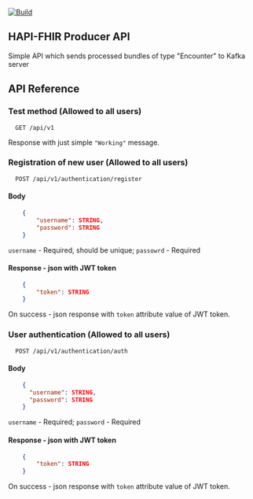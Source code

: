 [![Build](https://github.com/EnzeoX/hapi-fhir-service-producer/actions/workflows/build.yml/badge.svg?branch=dev)](https://github.com/EnzeoX/hapi-fhir-service-producer/actions/workflows/build.yml)

## HAPI-FHIR Producer API

Simple API which sends processed bundles of type "Encounter" to Kafka server

## API Reference

### Test method (Allowed to all users)

```http
  GET /api/v1
```

Response with just simple `"Working"` message.

### Registration of new user (Allowed to all users)

```http
  POST /api/v1/authentication/register
```
#### Body

```json
    {
        "username": STRING,
        "password": STRING
    }
```

`username` - Required, should be unique; `passowrd` - Required

#### Response - json with JWT token

```json
    {
        "token": STRING
    }
```
On success - json response with `token` attribute value of JWT token.

### User authentication (Allowed to all users)

```http
  POST /api/v1/authentication/auth
```
#### Body

```json
    {
      "username": STRING,
      "password": STRING
    }
```

`username` - Required; `password` - Required

#### Response - json with JWT token

```json
    {
        "token": STRING
    }
```

On success - json response with `token` attribute value of JWT token.



